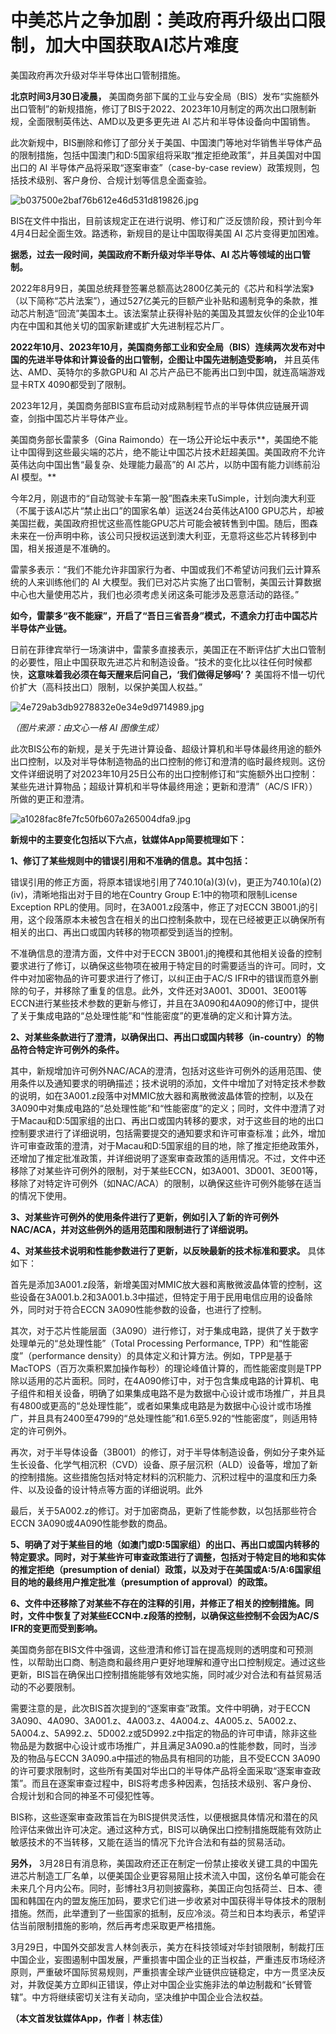 # 中美芯片之争加剧：美政府再升级出口限制，加大中国获取AI芯片难度

美国政府再次升级对华半导体出口管制措施。

**北京时间3月30日凌晨，**
美国商务部下属的工业与安全局（BIS）发布“实施额外出口管制”的新规措施，修订了BIS于2022、2023年10月制定的两次出口限制新规，全面限制英伟达、AMD以及更多更先进
AI 芯片和半导体设备向中国销售。

此次新规中，BIS删除和修订了部分关于美国、中国澳门等地对华销售半导体产品的限制措施，包括中国澳门和D:5国家组将采取“推定拒绝政策”，并且美国对中国出口的
AI 半导体产品将采取“逐案审查”（case-by-case review）政策规则，包括技术级别、客户身份、合规计划等信息全面查验。

![b037500e2baf76b612e46d531d819826.jpg](https://raw.githubusercontent.com/qqhsx/qqnews_image/main/2024/03/30/中美芯片之争加剧：美政府再升级出口限制，加大中国获取AI芯片难度/b037500e2baf76b612e46d531d819826.jpg)

BIS在文件中指出，目前该规定正在进行说明、修订和广泛反馈阶段，预计到今年4月4日起全面生效。路透称，新规目的是让中国取得美国 AI 芯片变得更加困难。

**据悉，过去一段时间，美国政府不断升级对华半导体、AI 芯片等领域的出口管制。**

2022年8月9日，美国总统拜登签署总额高达2800亿美元的《芯片和科学法案》（以下简称“芯片法案”），通过527亿美元的巨额产业补贴和遏制竞争的条款，推动芯片制造“回流”美国本土。该法案禁止获得补贴的美国及其盟友伙伴的企业10年内在中国和其他关切的国家新建或扩大先进制程芯片厂。

**2022年10月、2023年10月，美国商务部工业和安全局（BIS）连续两次发布对中国的先进半导体和计算设备的出口管制，企图让中国先进制造受影响，**
并且英伟达、AMD、英特尔的多款GPU和 AI 芯片产品已不能再出口到中国，就连高端游戏显卡RTX 4090都受到了限制。

2023年12月，美国商务部BIS宣布启动对成熟制程节点的半导体供应链展开调查，剑指中国芯片半导体产业。

美国商务部长雷蒙多（Gina
Raimondo）在一场公开论坛中表示**，美国绝不能让中国得到这些最尖端的芯片，绝不能让中国芯片技术赶超美国。美国政府不允许英伟达向中国出售“最复杂、处理能力最高”的
AI 芯片，以防中国有能力训练前沿 AI 模型。**

今年2月，刚退市的“自动驾驶卡车第一股”图森未来TuSimple，计划向澳大利亚（不属于该AI芯片“禁止出口”的国家名单）运送24台英伟达A100
GPU芯片，却被美国拦截，美国政府担忧这些高性能GPU芯片可能会被转售到中国。随后，图森未来在一份声明中称，该公司只授权运送到澳大利亚，无意将这些芯片转移到中国，相关报道是不准确的。

雷蒙多表示：“我们不能允许非国家行为者、中国或我们不希望访问我们云计算系统的人来训练他们的 AI
大模型。我们已对芯片实施了出口管制，美国云计算数据中心也大量使用芯片，我们也必须考虑关闭这条可能涉及恶意活动的路径。”

**如今，雷蒙多“夜不能寐”，开启了“吾日三省吾身”模式，不遗余力打击中国芯片半导体产业链。**

日前在菲律宾举行一场演讲中，雷蒙多直接表示，美国正在不断评估扩大出口管制的必要性，阻止中国获取先进芯片和制造设备。“技术的变化比以往任何时候都快，**这意味着我必须在每天醒来后问自己，‘我们做得足够吗’？**
美国将不惜一切代价扩大（高科技出口）限制，以保护美国人权益。”

![4e729ab3db9278832e0e34e9d9714989.jpg](https://raw.githubusercontent.com/qqhsx/qqnews_image/main/2024/03/30/中美芯片之争加剧：美政府再升级出口限制，加大中国获取AI芯片难度/4e729ab3db9278832e0e34e9d9714989.jpg)

 _（图片来源：由文心一格 AI 图像生成）_

此次BIS公布的新规，是关于先进计算设备、超级计算机和半导体最终用途的额外出口控制，以及对半导体制造物品的出口控制的修订和澄清的临时最终规则。这份文件详细说明了对2023年10月25日公布的出口控制修订和“实施额外出口控制：某些先进计算物品；超级计算机和半导体最终用途；更新和澄清”（AC/S
IFR））所做的更正和澄清。

![a1028fac8fe7fc50fb607a265004dfa9.jpg](https://raw.githubusercontent.com/qqhsx/qqnews_image/main/2024/03/30/中美芯片之争加剧：美政府再升级出口限制，加大中国获取AI芯片难度/a1028fac8fe7fc50fb607a265004dfa9.jpg)

**新规中的主要变化包括以下六点，钛媒体App简要梳理如下：**

**1、修订了某些规则中的错误引用和不准确的信息。其中包括：**

错误引用的修正方面，将原本错误地引用了740.10(a)(3)(v)，更正为740.10(a)(2)(iv)，清晰地指出对于目的地在Country
Group E:1中的物项和限制License Exception RPL的使用。同时，在3A001.z段落中，修正了对ECCN
3B001.j的引用，这个段落原本未被包含在相关的出口控制条款中，现在已经被更正以确保所有相关的出口、再出口或国内转移的物项都受到适当的控制。

不准确信息的澄清方面，文件中对于ECCN
3B001.j的掩模和其他相关设备的控制要求进行了修订，以确保这些物项在被用于特定目的时需要适当的许可。同时，文件中对加密物品的许可要求进行了修订，以纠正由于AC/S
IFR中的错误而意外删除的句子，并移除了重复的信息。此外，文件还对3A001、3D001、3E001等ECCN进行某些技术参数的更新与修订，并且在3A090和4A090的修订中，提供了关于集成电路的“总处理性能”和“性能密度”的更准确的定义和计算方法。

**2、对某些条款进行了澄清，以确保出口、再出口或国内转移（in-country）的物品符合特定许可例外的条件。**

其中，新规增加许可例外NAC/ACA的澄清，包括对这些许可例外的适用范围、使用条件以及通知要求的明确描述；技术说明的添加，文件中增加了对特定技术参数的说明，如在3A001.z段落中对MMIC放大器和离散微波晶体管的控制，以及在3A090中对集成电路的“总处理性能”和“性能密度”的定义；同时，文件中澄清了对于Macau和D:5国家组的出口、再出口或国内转移的要求，对于这些目的地的出口控制要求进行了详细说明，包括需要提交的通知要求和许可审查标准；此外，增加许可审查政策的澄清，对于Macau和D:5国家组的目的地，除了推定拒绝政策外，还增加了推定批准政策，并详细说明了逐案审查政策的适用情况。不过，文件中还移除了对某些许可例外的限制，对于某些ECCN，如3A001、3D001、3E001等，移除了对特定许可例外（如NAC/ACA）的限制，以确保这些许可例外能够在适当的情况下使用。

**3、对某些许可例外的使用条件进行了更新，例如引入了新的许可例外NAC/ACA，并对这些例外的适用范围和限制进行了详细说明。**

**4、对某些技术说明和性能参数进行了更新，以反映最新的技术标准和要求。** 具体如下：

首先是添加3A001.z段落，新增美国对MMIC放大器和离散微波晶体管的控制，这些设备在3A001.b.2和3A001.b.3中描述，但特定于用于民用电信应用的设备除外，同时对于符合ECCN
3A090性能参数的设备，也进行了控制。

其次，对于芯片性能层面（3A090）进行修订，对于集成电路，提供了关于数字处理单元的“总处理性能”（Total Processing
Performance, TPP）和“性能密度”（performance
density）的具体定义和计算方法。例如，TPP是基于MacTOPS（百万次乘积累加操作每秒）的理论峰值计算的，而性能密度则是TPP除以适用的芯片面积。同时，在4A090修订中，对于包含集成电路的计算机、电子组件和相关设备，明确了如果集成电路不是为数据中心设计或市场推广，并且具有4800或更高的“总处理性能”，或者如果集成电路是为数据中心设计或市场推广，并且具有2400至4799的“总处理性能”和1.6至5.92的“性能密度”，则适用特定的许可例外。

再次，对于半导体设备（3B001）的修订，对于半导体制造设备，例如分子束外延生长设备、化学气相沉积（CVD）设备、原子层沉积（ALD）设备等，增加了新的控制措施。这些措施包括对特定材料的沉积能力、沉积过程中的温度和压力条件、以及设备的设计特点等方面的详细说明。此外

最后，关于5A002.z的修订。对于加密商品，更新了性能参数，以包括那些符合ECCN 3A090或4A090性能参数的商品。

**5、明确了对于某些目的地（如澳门或D:5国家组）的出口、再出口或国内转移的特定要求。同时，对于某些许可审查政策进行了调整，包括对于特定目的地和实体的推定拒绝（presumption
of denial）政策，以及对于在美国或A:5/A:6国家组目的地的最终用户推定批准（presumption of approval）的政策。**

**6、文件中还移除了对某些不存在的注释的引用，并修正了相关的控制措施。同时，文件中恢复了对某些ECCN中.z段落的控制，以确保这些控制不会因为AC/S
IFR的变更而受到影响。**

美国商务部在BIS文件中强调，这些澄清和修订旨在提高规则的透明度和可预测性，以帮助出口商、制造商和最终用户更好地理解和遵守出口控制规定。通过这些更新，BIS旨在确保出口控制措施能够有效地实施，同时减少对合法和有益贸易活动的不必要限制。

需要注意的是，此次BIS首次提到的“逐案审查”政策。文件中明确，对于ECCN
3A090、4A090、3A001.z、4A003.z、4A004.z、4A005.z、5A002.z、5A004.z、5A992.z、5D002.z或5D992.z中指定的物品的许可申请，除非这些物品是为数据中心设计或市场推广，并且满足3A090.a的性能参数，同时，当涉及的物品与ECCN
3A090.a中描述的物品具有相同的功能，且不受ECCN
3A090的许可要求限制时，这些所有美国对华出口的半导体产品将全面采取“逐案审查政策”。而且在逐案审查过程中，BIS将考虑多种因素，包括技术级别、客户身份、合规计划和合同的神圣不可侵犯性等。

BIS称，这些逐案审查政策旨在为BIS提供灵活性，以便根据具体情况和潜在的风险评估来做出许可决定。通过这种方式，BIS可以确保出口控制措施既能有效防止敏感技术的不当转移，又能在适当的情况下允许合法和有益的贸易活动。

**另外，**
3月28日有消息称，美国政府还正在制定一份禁止接收关键工具的中国先进芯片制造工厂名单，以便美国企业更容易阻止技术流入中国，这份名单可能会在未来几个月内公布。同时，彭博社3月初则披露称，美国正向包括荷兰、日本、德国和韩国在内的盟友施压加码，要求它们进一步收紧对中国获得半导体技术的限制措施。然而，此举遭到了一些国家的抵制，反应冷淡。荷兰和日本均表示，希望评估当前限制措施的影响，然后再考虑采取更严格措施。

3月29日，中国外交部发言人林剑表示，美方在科技领域对华封锁限制，制裁打压中国企业，妄图遏制中国发展，严重损害中国企业的正当权益，严重违反市场经济原则，严重破坏国际贸易规则，严重损害全球产业链供应链稳定，中方一贯坚决反对，并敦促美方立即纠正错误，停止对中国企业实施非法的单边制裁和“长臂管辖”。中方将继续密切关注有关动向，坚决维护中国企业合法权益。

**（本文首发钛媒体App，作者｜林志佳）**

